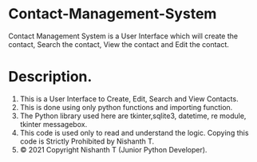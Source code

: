 # Contact-Management-System

Contact Management System is a User Interface which will create the contact, Search the contact, View the contact and Edit the contact. 

# Description. 

1. This is a User Interface to Create, Edit, Search and View Contacts. 
2. This is done using only python functions and importing function.
3. The Python library used here are tkinter,sqlite3, datetime, re module, tkinter messagebox.
4. This code is used only to read and understand the logic. 
   Copying this code is Strictly Prohibited by Nishanth T. 
5. © 2021 Copyright Nishanth T (Junior Python Developer).
